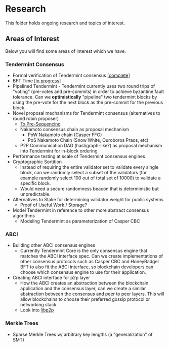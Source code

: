 # Research

This folder holds ongoing research and topics of interest.

## Areas of Interest

Below you will find some areas of interest which we have.

### Tendermint Consensus

- Formal verification of Tendermint consensus [[complete]](https://arxiv.org/abs/1807.04938)
- BFT Time [[in progress]](https://github.com/tendermint/tendermint/blob/master/docs/spec/consensus/bft-time.md)
- Pipelined Tendermint - Tendermint currently uses two round trips of "voting" (pre-votes and pre-commits) in order to achieve byzantine fault tolerance. Can we **optimistically** "pipeline" two tendermint blocks by using the pre-vote for the next block as the pre-commit for the previous block.
- Novel proposal mechanisms for Tendermint consensus (alternatives to round robin proposer)
  - [Tx Pre-Sequencing](https://github.com/tendermint/tendermint/issues/1168)
  - Nakamoto consensus chain as proposal mechanism
    - PoW Nakamoto chain (Casper FFG)
    - PoS Nakamoto Chain (Snow White, Ouroboros Praos, etc)
  - P2P Communication DAG (hashgraph-like?) as proposal mechanism into Tendermint for in-block ordering
- Performance testing at scale of Tendermint consensus engines
- Cryptographic Sortition
  - Instead of requiring the entire validator set to validate every single block, can we randomly select a subset of the validators (for example randomly select 100 out of total set of 10000) to validate a specific block.
  - Would need a secure randomness beacon that is deterministic but unpredictable.
- Alternatives to Stake for determining validator weight for public systems
  - Proof of Useful Work / Storage?
- Model Tendermint in reference to other more abstract consensus algorithms
  - Modeling Tendermint as parameterization of Casper CBC

### ABCI

- Building other ABCI consensus engines
  - Currently Tendermint Core is the only consensus engine that matches the ABCI interface spec. Can we create implementations of other consensus protocols such as Casper CBC and HoneyBadger BFT to also fit the ABCI interface, so blockchain developers can choose which consensus engine to use for their application.
- Creating ABCI interface for p2p layer
  - How the ABCI creates an abstraction between the blockchain application and the consensus layer, can we create a similar abstraction between the consensus and peer to peer layers. This will allow blockchains to choose their preferred gossip protocol or networking stack.
  - Look into [libp2p](https://github.com/libp2p)

### Merkle Trees

- Sparse Merkle Trees w/ arbitrary key lengths (a "generalization" of SMT)
